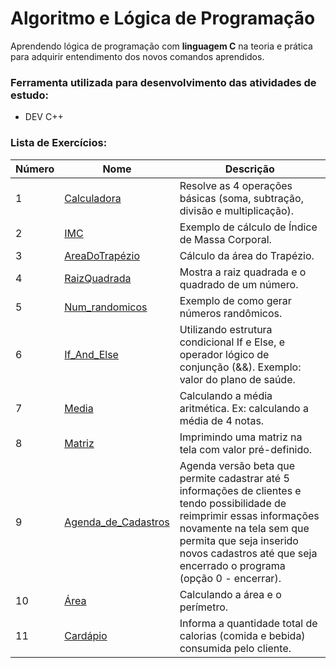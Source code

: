# Algoritmo e Lógica de Programação
 Aprendendo lógica de programação com **linguagem C** na teoria e prática para adquirir entendimento dos novos comandos aprendidos.
 
### Ferramenta utilizada para desenvolvimento das atividades de estudo:
- DEV C++

### Lista de Exercícios:
 
Número | Nome | Descrição |
| ------------ | ------------ | ------------ |
| 1 | [Calculadora](https://github.com/Patricia-Bianca-Lana-Largura/Linguagem-C/blob/master/Exercicios%20de%20Linguagem%20C/1.Calculadora.cpp) | Resolve as 4 operações básicas (soma, subtração, divisão e multiplicação).  |
| 2 | [IMC](https://github.com/Patricia-Bianca-Lana-Largura/Linguagem-C/blob/master/Exercicios%20de%20Linguagem%20C/2.IMC.cpp) | Exemplo de cálculo de Índice de Massa Corporal. |
| 3 | [AreaDoTrapézio](https://github.com/Patricia-Bianca-Lana-Largura/Linguagem-C/blob/master/Exercicios%20de%20Linguagem%20C/3.AreaDoTrap%C3%A9zio.cpp) | Cálculo da área do Trapézio.  |
| 4 | [RaizQuadrada](https://github.com/Patricia-Bianca-Lana-Largura/Linguagem-C/blob/master/Exercicios%20de%20Linguagem%20C/4.Raiz%20Quadrada.cpp) | Mostra a raiz quadrada e o quadrado de um número.  |
| 5 |  [Num_randomicos](https://github.com/Patricia-Bianca-Lana-Largura/Linguagem-C/blob/master/Exercicios%20de%20Linguagem%20C/5.Num_randomicos.cpp) | Exemplo de como gerar números randômicos. |
| 6 |  [If_And_Else](https://github.com/Patricia-Bianca-Lana-Largura/Linguagem-C/blob/master/Exercicios%20de%20Linguagem%20C/6.If_And_Else.cpp) | Utilizando estrutura condicional If e Else, e operador lógico de conjunção (&&). Exemplo: valor do plano de saúde.|
| 7 | [Media](https://github.com/Patricia-Bianca-Lana-Largura/Linguagem-C/blob/master/Exercicios%20de%20Linguagem%20C/7.Media.cpp) | Calculando a média aritmética. Ex: calculando a média de 4 notas.|
| 8 | [Matriz](https://github.com/Patricia-Bianca-Lana-Largura/Linguagem-C/blob/master/Exercicios%20de%20Linguagem%20C/8.%20Matriz.cpp) | Imprimindo uma matriz na tela com valor pré-definido.|
| 9 | [Agenda_de_Cadastros](https://github.com/Patricia-Bianca-Lana-Largura/Linguagem-C/blob/master/Exercicios%20de%20Linguagem%20C/9.%20Agenda_de_Cadastros.cpp) | Agenda versão beta que permite cadastrar até 5 informações de clientes e tendo possibilidade de reimprimir essas informações novamente na tela sem que permita que seja inserido novos cadastros até que seja encerrado o programa (opção 0 - encerrar).|
| 10 | [Área](https://github.com/Patricia-Bianca-Lana-Largura/Linguagem-C/blob/master/Exercicios%20de%20Linguagem%20C/10.%20%C3%81rea.cpp) | Calculando a área e o perímetro.|
| 11 | [Cardápio](https://github.com/Patricia-Bianca-Lana-Largura/Linguagem-C/blob/master/Exercicios%20de%20Linguagem%20C/11.%20Card%C3%A1pio.cpp) | Informa a quantidade total de calorias (comida e bebida) consumida pelo cliente.|
